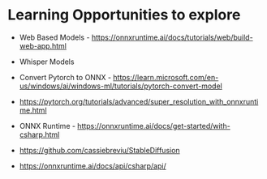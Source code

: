 # Learning Opportunities to explore


- Web Based Models - https://onnxruntime.ai/docs/tutorials/web/build-web-app.html
- Whisper Models

- Convert Pytorch to ONNX - https://learn.microsoft.com/en-us/windows/ai/windows-ml/tutorials/pytorch-convert-model
- https://pytorch.org/tutorials/advanced/super_resolution_with_onnxruntime.html

- ONNX Runtime - https://onnxruntime.ai/docs/get-started/with-csharp.html
- https://github.com/cassiebreviu/StableDiffusion

- https://onnxruntime.ai/docs/api/csharp/api/